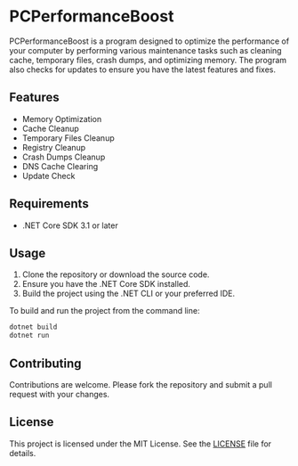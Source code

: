 # PCPerformanceBoost

PCPerformanceBoost is a program designed to optimize the performance of your computer by performing various maintenance tasks such as cleaning cache, temporary files, crash dumps, and optimizing memory. The program also checks for updates to ensure you have the latest features and fixes.

## Features
- Memory Optimization
- Cache Cleanup
- Temporary Files Cleanup
- Registry Cleanup
- Crash Dumps Cleanup
- DNS Cache Clearing
- Update Check

## Requirements
- .NET Core SDK 3.1 or later

## Usage
1. Clone the repository or download the source code.
2. Ensure you have the .NET Core SDK installed.
3. Build the project using the .NET CLI or your preferred IDE.

To build and run the project from the command line:

```bash
dotnet build
dotnet run
```

## Contributing
Contributions are welcome. Please fork the repository and submit a pull request with your changes.

## License
This project is licensed under the MIT License. See the [LICENSE](LICENSE) file for details.